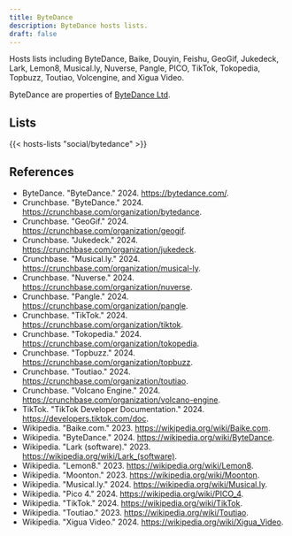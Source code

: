 ```yaml
---
title: ByteDance
description: ByteDance hosts lists.
draft: false
---
```


Hosts lists including ByteDance, Baike, Douyin, Feishu, GeoGif, Jukedeck, Lark, Lemon8, Musical.ly, Nuverse, Pangle, PICO, TikTok, Tokopedia, Topbuzz, Toutiao, Volcengine, and Xigua Video.

ByteDance are properties of [ByteDance Ltd](https://bytedance.com/).

## Lists

{{< hosts-lists "social/bytedance" >}}

## References

+ ByteDance. "ByteDance." 2024. https://bytedance.com/.
+ Crunchbase. "ByteDance." 2024. https://crunchbase.com/organization/bytedance.
+ Crunchbase. "GeoGif." 2024. https://crunchbase.com/organization/geogif.
+ Crunchbase. "Jukedeck." 2024. https://crunchbase.com/organization/jukedeck.
+ Crunchbase. "Musical.ly." 2024. https://crunchbase.com/organization/musical-ly.
+ Crunchbase. "Nuverse." 2024. https://crunchbase.com/organization/nuverse.
+ Crunchbase. "Pangle." 2024. https://crunchbase.com/organization/pangle.
+ Crunchbase. "TikTok." 2024. https://crunchbase.com/organization/tiktok.
+ Crunchbase. "Tokopedia." 2024. https://crunchbase.com/organization/tokopedia.
+ Crunchbase. "Topbuzz." 2024. https://crunchbase.com/organization/topbuzz.
+ Crunchbase. "Toutiao." 2024. https://crunchbase.com/organization/toutiao.
+ Crunchbase. "Volcano Engine." 2024. https://crunchbase.com/organization/volcano-engine.
+ TikTok. "TikTok Developer Documentation." 2024. https://developers.tiktok.com/doc.
+ Wikipedia. "Baike.com." 2023. https://wikipedia.org/wiki/Baike.com.
+ Wikipedia. "ByteDance." 2024. https://wikipedia.org/wiki/ByteDance.
+ Wikipedia. "Lark (software)." 2023. https://wikipedia.org/wiki/Lark_(software).
+ Wikipedia. "Lemon8." 2023. https://wikipedia.org/wiki/Lemon8.
+ Wikipedia. "Moonton." 2023. https://wikipedia.org/wiki/Moonton.
+ Wikipedia. "Musical.ly." 2024. https://wikipedia.org/wiki/Musical.ly.
+ Wikipedia. "Pico 4." 2024. https://wikipedia.org/wiki/PICO_4.
+ Wikipedia. "TikTok." 2024. https://wikipedia.org/wiki/TikTok.
+ Wikipedia. "Toutiao." 2023. https://wikipedia.org/wiki/Toutiao.
+ Wikipedia. "Xigua Video." 2024. https://wikipedia.org/wiki/Xigua_Video.
